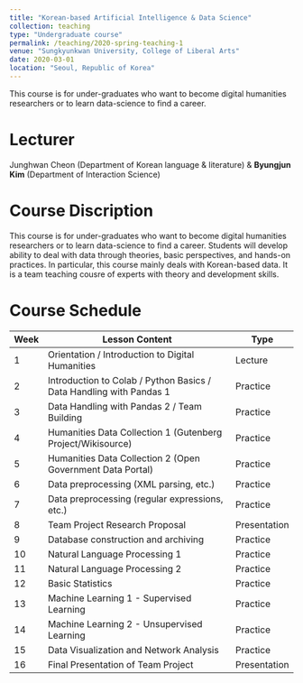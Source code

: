 ```yaml
---
title: "Korean-based Artificial Intelligence & Data Science"
collection: teaching
type: "Undergraduate course"
permalink: /teaching/2020-spring-teaching-1
venue: "Sungkyunkwan University, College of Liberal Arts"
date: 2020-03-01
location: "Seoul, Republic of Korea"
---
```


This course is for under-graduates who want to become digital humanities researchers or to learn data-science to find a career.

Lecturer
======
Junghwan Cheon (Department of Korean language & literature) & **Byungjun Kim** (Department of Interaction Science)

Course Discription
======
This course is for under-graduates who want to become digital humanities researchers or to learn data-science to find a career. Students will develop ability to deal with data through theories, basic perspectives, and hands-on practices.   In particular, this course mainly deals with Korean-based data.  It is a team teaching cousre of experts with theory and development skills. 

Course Schedule
======
| **Week** | **Lesson Content**                                                      | **Type**         |
| ---- | ------------------------------------------------------------------- | ------------ |
| 1    | Orientation / Introduction to Digital Humanities                    | Lecture      |
| 2    | Introduction to Colab / Python Basics / Data Handling with Pandas 1 | Practice     |
| 3    | Data Handling with Pandas 2 / Team Building                         | Practice     |
| 4    | Humanities Data Collection 1 (Gutenberg Project/Wikisource)         | Practice     |
| 5    | Humanities Data Collection 2 (Open Government Data Portal)          | Practice     |
| 6    | Data preprocessing (XML parsing, etc.)                              | Practice     |
| 7    | Data preprocessing (regular expressions, etc.)                      | Practice     |
| 8    | Team Project Research Proposal                                      | Presentation |
| 9    | Database construction and archiving                                 | Practice     |
| 10   | Natural Language Processing 1                                       | Practice     |
| 11   | Natural Language Processing 2                                       | Practice     |
| 12   | Basic Statistics                                                    | Practice     |
| 13   | Machine Learning 1 - Supervised Learning                            | Practice     |
| 14   | Machine Learning 2 - Unsupervised Learning                          | Practice     |
| 15   | Data Visualization and Network Analysis                             | Practice     |
| 16   | Final Presentation of Team Project                                  | Presentation |